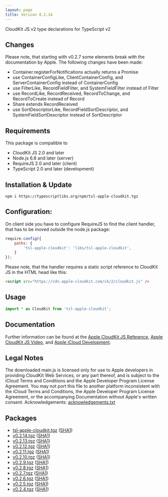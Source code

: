 ```yaml
---
layout: page
title: Version 0.2.14
---
```




CloudKit JS v2 type declarations for TypeScript v2



## Changes
Please note, that starting with v0.2.7 some elements break with the
documentation by Apple. The following changes have been made:
- Container.registerForNotifications actually returns a Promise
- use ContainerConfigLike, ClientContainerConfig, and ServerContainerConfig
  instead of ContainerConfig
- use FilterLike, RecordFieldFilter, and SystemFieldFilter instead of Filter
- use RecordLike, RecordReceived, RecordToChange, and RecordToCreate instead of
  Record
- Share extends RecordReceived
- use SortDescriptorLike, RecordFieldSortDescriptor, and
  SystemFieldSortDescriptor instead of SortDescriptor



## Requirements
This package is compatible to
- CloudKit JS 2.0 and later
- Node.js 6.8 and later (server)
- RequireJS 2.0 and later (client)
- TypeScript 2.0 and later (development)



## Installation & Update
```Shell
npm i https://typescriptlibs.org/npm/tsl-apple-cloudkit.tgz
```



## Configuration:
On client side you have to configure RequireJS to find the client handler, that
has to be moved outside the node.js package:
```JavaScript
require.config({
	paths: {
		'tsl-apple-cloudkit': 'libs/tsl-apple-cloudkit',
	}
});
```
Please note, that the handler requires a static script reference to CloudKit JS
in the HTML head like this:
```HTML
<script src="https://cdn.apple-cloudkit.com/ck/2/cloudkit.js" />
```



## Usage
```TypeScript
import * as CloudKit from 'tsl-apple-cloudkit';
```



## Documentation
Further information can be found at the
[Apple CloudKit JS Reference](https://developer.apple.com/reference/cloudkitjs),
[Apple CloudKit JS Video](https://developer.apple.com/videos/play/wwdc2015/710/),
and [Apple iCloud Development](https://developer.apple.com/icloud/).



## Legal Notes
The downloaded main.js is licensed only for use to Apple developers in providing CloudKit Web Services, or any part thereof, and is subject to the iCloud Terms and Conditions and the Apple Developer Program License Agreement. You may not port this file to another platform inconsistent with the iCloud Terms and Conditions, the Apple Developer Program License Agreement, or the accompanying Documentation without Apple's written consent. Acknowledgements:
[acknowledgements.txt](https://cdn.apple-cloudkit.com/ck/2/acknowledgements.txt)



## Packages

- [tsl-apple-cloudkit.tgz](https://typescriptlibs.org/npm/tsl-apple-cloudkit.tgz)
  ([SHA1](https://typescriptlibs.org/npm/tsl-apple-cloudkit.sha1))
- [v0.2.14.tgz](https://typescriptlibs.org/npm/tsl-apple-cloudkit/v0.2.14.tgz)
  ([SHA1](https://typescriptlibs.org/npm/tsl-apple-cloudkit/v0.2.14.sha1))
- [v0.2.13.tgz](https://typescriptlibs.org/npm/tsl-apple-cloudkit/v0.2.13.tgz)
  ([SHA1](https://typescriptlibs.org/npm/tsl-apple-cloudkit/v0.2.13.sha1))
- [v0.2.12.tgz](https://typescriptlibs.org/npm/tsl-apple-cloudkit/v0.2.12.tgz)
  ([SHA1](https://typescriptlibs.org/npm/tsl-apple-cloudkit/v0.2.12.sha1))
- [v0.2.11.tgz](https://typescriptlibs.org/npm/tsl-apple-cloudkit/v0.2.11.tgz)
  ([SHA1](https://typescriptlibs.org/npm/tsl-apple-cloudkit/v0.2.11.sha1))
- [v0.2.10.tgz](https://typescriptlibs.org/npm/tsl-apple-cloudkit/v0.2.10.tgz)
  ([SHA1](https://typescriptlibs.org/npm/tsl-apple-cloudkit/v0.2.10.sha1))
- [v0.2.9.tgz](https://typescriptlibs.org/npm/tsl-apple-cloudkit/v0.2.9.tgz)
  ([SHA1](https://typescriptlibs.org/npm/tsl-apple-cloudkit/v0.2.9.sha1))
- [v0.2.8.tgz](https://typescriptlibs.org/npm/tsl-apple-cloudkit/v0.2.8.tgz)
  ([SHA1](https://typescriptlibs.org/npm/tsl-apple-cloudkit/v0.2.8.sha1))
- [v0.2.7.tgz](https://typescriptlibs.org/npm/tsl-apple-cloudkit/v0.2.7.tgz)
  ([SHA1](https://typescriptlibs.org/npm/tsl-apple-cloudkit/v0.2.7.sha1))
- [v0.2.6.tgz](https://typescriptlibs.org/npm/tsl-apple-cloudkit/v0.2.6.tgz)
  ([SHA1](https://typescriptlibs.org/npm/tsl-apple-cloudkit/v0.2.6.sha1))
- [v0.2.5.tgz](https://typescriptlibs.org/npm/tsl-apple-cloudkit/v0.2.5.tgz)
  ([SHA1](https://typescriptlibs.org/npm/tsl-apple-cloudkit/v0.2.5.sha1))
- [v0.2.4.tgz](https://typescriptlibs.org/npm/tsl-apple-cloudkit/v0.2.4.tgz)
  ([SHA1](https://typescriptlibs.org/npm/tsl-apple-cloudkit/v0.2.4.sha1))
